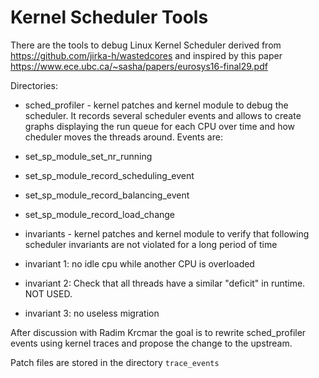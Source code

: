 # Kernel Scheduler Tools

There are the tools to debug Linux Kernel Scheduler derived from https://github.com/jirka-h/wastedcores and inspired by this paper https://www.ece.ubc.ca/~sasha/papers/eurosys16-final29.pdf

Directories:

* sched_profiler - kernel patches and kernel module to debug the scheduler. It records several scheduler events and allows to create graphs displaying the run queue for each CPU over time and how cheduler moves the threads around. Events are:
 * set_sp_module_set_nr_running
 * set_sp_module_record_scheduling_event
 * set_sp_module_record_balancing_event
 * set_sp_module_record_load_change

* invariants - kernel patches and kernel module to verify that following scheduler invariants are not violated for a long period of time
 * invariant 1: no idle cpu while another CPU is overloaded
 * invariant 2: Check that all threads have a similar "deficit" in runtime. NOT USED.
 * invariant 3: no useless migration

After discussion with Radim Krcmar the goal is to rewrite sched_profiler events using kernel traces and propose the change to the upstream. 

Patch files are stored in the directory `trace_events`




